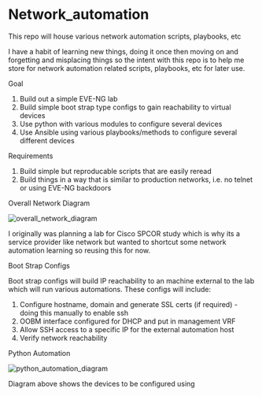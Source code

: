 # Network_automation
This repo will house various network automation scripts, playbooks, etc

I have a habit of learning new things, doing it once then moving on and forgetting and misplacing things so the intent with this repo is to help me store for network automation related scripts, playbooks, etc for later use. 

Goal

1. Build out a simple EVE-NG lab
2. Build simple boot strap type configs to gain reachability to virtual devices 
3. Use python with various modules to configure several devices
4. Use Ansible using various playbooks/methods to configure several different devices

Requirements

1. Build simple but reproducable scripts that are easily reread
2. Build things in a way that is similar to production networks, i.e. no telnet or using EVE-NG backdoors

Overall Network Diagram

![overall_network_diagram](https://user-images.githubusercontent.com/110405079/182412840-ec67553d-2c30-4008-85e5-c1b855d076da.PNG)

I originally was planning a lab for Cisco SPCOR study which is why its a service provider like network but wanted to shortcut some network automation learning so reusing this for now. 

Boot Strap Configs

Boot strap configs will build IP reachability to an machine external to the lab which will run various automations. These configs will include:
1. Configure hostname, domain and generate SSL certs (if required) - doing this manually to enable ssh
2. OOBM interface configured for DHCP and put in management VRF
3. Allow SSH access to a specific IP for the external automation host
4. Verify network reachability 

Python Automation

![python_automation_diagram](https://user-images.githubusercontent.com/110405079/182413710-9bbd0026-b152-4cbc-8409-87d212860ab4.PNG)

Diagram above shows the devices to be configured using 
